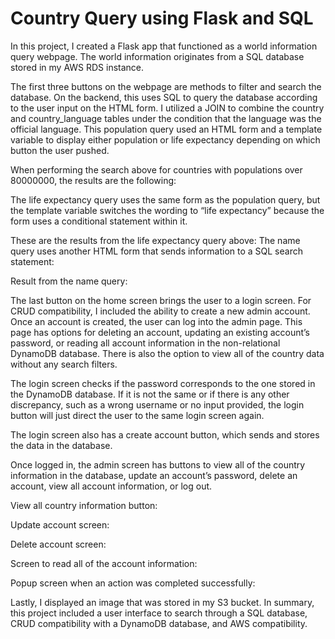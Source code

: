 # Country Query using Flask and SQL

In this project, I created a Flask app that functioned as a world information query webpage. The world information originates from a SQL database stored in my AWS RDS instance. 

The first three buttons on the webpage are methods to filter and search the database. On the backend, this uses SQL to query the database according to the user input on the HTML form. I utilized a JOIN to combine the country and country_language tables under the condition that the language was the official language. This population query used an HTML form and a template variable to display either population or life expectancy depending on which button the user pushed. 

When performing the search above for countries with populations over 80000000, the results are the following:

The life expectancy query uses the same form as the population query, but the template variable switches the wording to “life expectancy” because the form uses a conditional statement within it. 

These are the results from the life expectancy query above:
The name query uses another HTML form that sends information to a SQL search statement:

Result from the name query:

The last button on the home screen brings the user to a login screen. For CRUD compatibility, I included the ability to create a new admin account. Once an account is created, the user can log into the admin page. This page has options for deleting an account, updating an existing account’s password, or reading all account information in the non-relational DynamoDB database. There is also the option to view all of the country data without any search filters.




The login screen checks if the password corresponds to the one stored in the DynamoDB database. If it is not the same or if there is any other discrepancy, such as a wrong username or no input provided, the login button will just direct the user to the same login screen again. 

The login screen also has a create account button, which sends and stores the data in the database. 

Once logged in, the admin screen has buttons to view all of the country information in the database, update an account’s password, delete an account, view all account information, or log out. 


View all country information button:



Update account screen:

Delete account screen:

Screen to read all of the account information:




Popup screen when an action was completed successfully:

Lastly, I displayed an image that was stored in my S3 bucket. In summary, this project included a user interface to search through a SQL database, CRUD compatibility with a DynamoDB database, and AWS compatibility.

